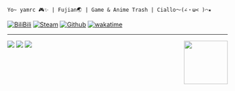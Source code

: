 `Yo~ yamrc 🎮✨ | Fujian🌏 | Game & Anime Trash | Ciallo～(∠・ω< )⌒★`

[![BiliBili](https://img.shields.io/badge/BiliBili-475403704-blue?style=for-the-badge&logo=bilibili&logoColor=%2300A1D6)](https://space.bilibili.com/475403704)
[![Steam](https://img.shields.io/badge/Steam-yamrc-gray?style=for-the-badge&logo=steam&logoColor=%23ffffff)](https://steamcommunity.com/id/yamrc)
[![Github](https://img.shields.io/badge/Head~-1-green?style=for-the-badge&logo=github&logoColor=%23ffffff)](https://github.com/bilirumble)
[![wakatime](https://wakatime.com/badge/user/347b183a-e02e-464a-a180-ed2963969f84.svg?style=for-the-badge)](https://wakatime.com/@yamrc)

---
<a href="https://coun.t.yamr.cc"><img src="https://coun.t.yamr.cc/@:me?theme=rule34" height="100" align="right"></a>

<picture>
  <source
    srcset="https://statsgi.t.yamr.cc/api?username=yamrc&theme=blueberry&bg_color=00000000&show_icons=true&hide_border=true&count_private=true"
    media="(prefers-color-scheme: dark)"
  />
  <img src="https://statsgi.t.yamr.cc/api?username=yamrc&theme=default&bg_color=00000000&show_icons=true&hide_border=true&count_private=true" />
</picture>

<picture>
  <source
    srcset="https://statsgi.t.yamr.cc/api/top-langs/?username=yamrc&theme=blueberry&bg_color=00000000&show_icons=true&hide_border=true&layout=compact"
    media="(prefers-color-scheme: dark)"
  />
  <img src="https://statsgi.t.yamr.cc/api/top-langs/?username=yamrc&theme=default&bg_color=00000000&show_icons=true&hide_border=true&layout=compact" />
</picture>
<picture>
  <source
    srcset="https://streakgi.t.yamr.cc?user=yamrc&theme=blueberry&background=00000000&hide_border=true"
    media="(prefers-color-scheme: dark)"
  />
  <img src="https://streakgi.t.yamr.cc?user=yamrc&theme=meta-light&background=00000000&hide_border=true" />
</picture>

<!-- 
  没啥想法，以后再改改 :D
-->
